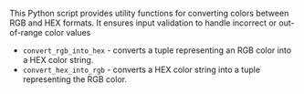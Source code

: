 This Python script provides utility functions for converting colors between RGB and HEX formats. It ensures input validation to handle incorrect or out-of-range color values

- `convert_rgb_into_hex` - converts a tuple representing an RGB color into a HEX color string.
- `convert_hex_into_rgb` - converts a HEX color string into a tuple representing the RGB color.